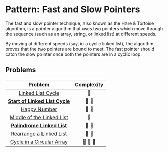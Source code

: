 # Pattern: Fast and Slow Pointers

The fast and slow pointer technique, also known as the Hare & Tortoise algorithm, is a pointer algorithm that uses two pointers which move through the sequence (such as an array, string, or linked list) at different speeds.

By moving at different speeds (say, in a cyclic linked list), the algorithm proves that the two pointers are bound to meet. The fast pointer should catch the slow pointer once both the pointers are in a cyclic loop.

## Problems

|                               Problem                                |       Complexity        |
| :------------------------------------------------------------------: | :---------------------: |
|            [Linked List Cycle](./01-linked-list-cycle.md)            |         :star2:         |
| **[Start of Linked List Cycle](./02-start-of-linked-list-cycle.md)** |     :star2: :star2:     |
|                 [Happy Number](./03-happy-number.md)                 |     :star2: :star2:     |
|    [Middle of the Linked List](./04-middle-of-the-linked-list.md)    |         :star2:         |
|     **[Palindrome Linked List](./05-palindrome-linked-list.md)**     |     :star2: :star2:     |
|      [Rearrange a Linked List](./06-rearrange-a-linked-list.md)      |     :star2: :star2:     |
|    [Cycle in a Circular Array](./07-cycle-in-a-circular-array.md)    | :star2: :star2: :star2: |
